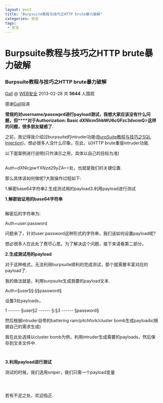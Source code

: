 ```yaml
---
layout: post
title: "Burpsuite教程与技巧之HTTP brute暴力破解"
categories: 安全
tags: 
 - 安全
--- 
```


# Burpsuite教程与技巧之HTTP brute暴力破解

### Burpsuite教程与技巧之HTTP brute暴力破解

[](http://www.freebuf.com/articles/web/7457.html#)[Gall](http://www.freebuf.com/author/gall "由 Gall 发布") @ [WEB安全](http://www.freebuf.com/category/articles/web "查看 WEB安全 中的全部文章") 2013-02-28 共 **5644** 人围观

感谢[Gall](http://www.freebuf.com/author/gall)投递

**常规的对username/passwprd进行payload测试，我想大家应该没有什么问题，但****对于Authorization: Basic dXNlcm5hbWU6cGFzc3dvcmQ=这样的问题，很多朋友疑惑了.**

之前，我记得我介绍过burpsuite的intruder功能([BurpSuite教程与技巧之SQL Injection](http://www.freebuf.com/articles/5560.html))，想必很多人没什么印象，在此，以HTTP brute重提intruder功能.

以下面案例进行说明(只作演示之用，具体以自己的目标为准)

![]()

Auth=dXNlcjpwYXNzd29yZA==处，也就是我们的关键位置.

那么具体该如何做呢?大致操作过程如下:

1.解密base64字符串2.生成测试用的payload3.利用payload进行测试

**1.解密验证用的base64字符串**

![]()

解密后的字符串为:

Auth=user:password

问题来了，针对user:password这种形式的字符串，我们该如何设置payload呢?

想必很多人在此处了费尽心思。为了解决这个问题，接下来请看第二部分。

**2.生成测试用的payload**

对于这种格式，无法利用burpsuite顺利的完成测试，那个就需要丰富对应的payload了.

我的做法就是，利用burpsuite生成我要的payload文本.

Auth=§user§§:§§password§

设置3处payloads，

1 ------ §user§2 ------ §:§3 ------ §password§

然后根据intruder自带的battering ram/pitchfork/cluster bomb生成payloads(根据自己的需求生成)

我在此处选择以cluster bomb为例，利用intruder生成需要的payloads，然后保存到文本文件中.

![]()

![]()

**3.利用payload进行测试**

测试的时候，我们选用sniper，我们只需一个payload变量

![]()

![]()

![]()

若有不足之处，欢迎指正.
